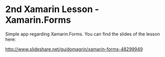 # 2nd Xamarin Lesson - Xamarin.Forms
Simple app regarding Xamarin.Forms. You can find the slides of the lesson here:

http://www.slideshare.net/guidomagrin/xamarin-forms-48299949